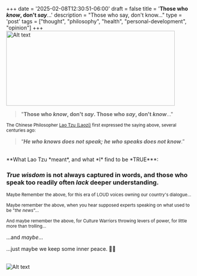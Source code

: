 +++
date = '2025-02-08T12:30:51-06:00'
draft = false
title = '**Those who *know*, don&#39;t *say***...'
description = "Those who say, don't know..."
type = 'post'
tags = ["thought", "philosophy", "health", "personal-development", "opinion"]
+++
<img src="https://julianwest.me/Blog/posts/images/talking_heads.jpg" alt="Alt text" width="450" height="200"> <br />

> "**Those who *know*, don't *say*.  Those who *say*, don't *know***..."

<small> The Chinese Philosopher [Lao Tzu (Laozi)](https://en.wikipedia.org/wiki/Laozi) first expressed the saying above, several centuries ago:  </small> <br />

> “***He who knows does not speak; he who speaks does not know***.” 

<br />
 **What Lao Tzu *meant*, and what *I* find to be *TRUE***:

### *True wisdom* is not always captured in words, and those who speak too readily often *lack* deeper understanding.

<small> Maybe Remember the above, for this era of LOUD voices owning our country's dialogue... </small> <br />

<small> Maybe remember the above, when you hear supposed experts speaking on what used to be "*the news*"... </small> <br />  

<small> And maybe remember the above, for Culture Warriors throwing levers of power, for little more than trolling...  </small> <br />

...and *maybe*...

...just maybe we keep some inner peace. 🙏🏻 <br /> <br />

![Alt text](https://julianwest.me/Blog/posts/images/inner-peace-noise.jpg)